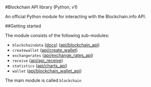 #Blockchain API library (Python, v1)

An official Python module for interacting with the Blockchain.info API.

##Getting started

The module consists of the following sub-modules:

* `blockchaindata` ([docs](docs/blockchaindata.md)) ([api/blockchain_api][api1])
* `createwallet` ([api/create_wallet][api2])
* `exchangerates` ([api/exchange\_rates\_api][api3])
* `receive` ([api/api_receive][api4])
* `statistics` ([api/charts_api][api5])
* `wallet` ([api/blockchain\_wallet\_api][api6])

The main module is called `blockchain`

[api1]: https://blockchain.info/api/blockchain_api
[api2]: https://blockchain.info/api/create_wallet
[api3]: https://blockchain.info/api/exchange_rates_api
[api4]: https://blockchain.info/api/api_receive
[api5]: https://blockchain.info/api/charts_api
[api6]: https://blockchain.info/api/blockchain_wallet_api